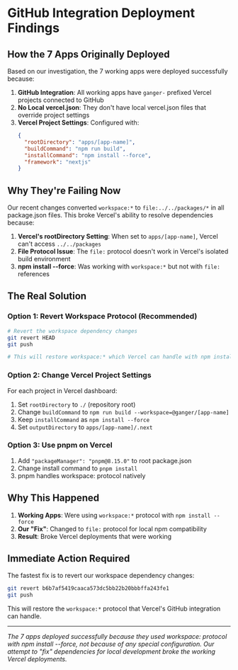 # GitHub Integration Deployment Findings

## How the 7 Apps Originally Deployed

Based on our investigation, the 7 working apps were deployed successfully because:

1. **GitHub Integration**: All working apps have `ganger-` prefixed Vercel projects connected to GitHub
2. **No Local vercel.json**: They don't have local vercel.json files that override project settings
3. **Vercel Project Settings**: Configured with:
   ```json
   {
     "rootDirectory": "apps/[app-name]",
     "buildCommand": "npm run build",
     "installCommand": "npm install --force",
     "framework": "nextjs"
   }
   ```

## Why They're Failing Now

Our recent changes converted `workspace:*` to `file:../../packages/*` in all package.json files. This broke Vercel's ability to resolve dependencies because:

1. **Vercel's rootDirectory Setting**: When set to `apps/[app-name]`, Vercel can't access `../../packages`
2. **File Protocol Issue**: The `file:` protocol doesn't work in Vercel's isolated build environment
3. **npm install --force**: Was working with `workspace:*` but not with `file:` references

## The Real Solution

### Option 1: Revert Workspace Protocol (Recommended)
```bash
# Revert the workspace dependency changes
git revert HEAD
git push

# This will restore workspace:* which Vercel can handle with npm install --force
```

### Option 2: Change Vercel Project Settings
For each project in Vercel dashboard:
1. Set `rootDirectory` to `./` (repository root)
2. Change `buildCommand` to `npm run build --workspace=@ganger/[app-name]`
3. Keep `installCommand` as `npm install --force`
4. Set `outputDirectory` to `apps/[app-name]/.next`

### Option 3: Use pnpm on Vercel
1. Add `"packageManager": "pnpm@8.15.0"` to root package.json
2. Change install command to `pnpm install`
3. pnpm handles workspace: protocol natively

## Why This Happened

1. **Working Apps**: Were using `workspace:*` protocol with `npm install --force`
2. **Our "Fix"**: Changed to `file:` protocol for local npm compatibility
3. **Result**: Broke Vercel deployments that were working

## Immediate Action Required

The fastest fix is to revert our workspace dependency changes:

```bash
git revert b6b7af5419caaca573dc5bb22b20bbbffa243fe1
git push
```

This will restore the `workspace:*` protocol that Vercel's GitHub integration can handle.

---
*The 7 apps deployed successfully because they used workspace: protocol with npm install --force, not because of any special configuration. Our attempt to "fix" dependencies for local development broke the working Vercel deployments.*